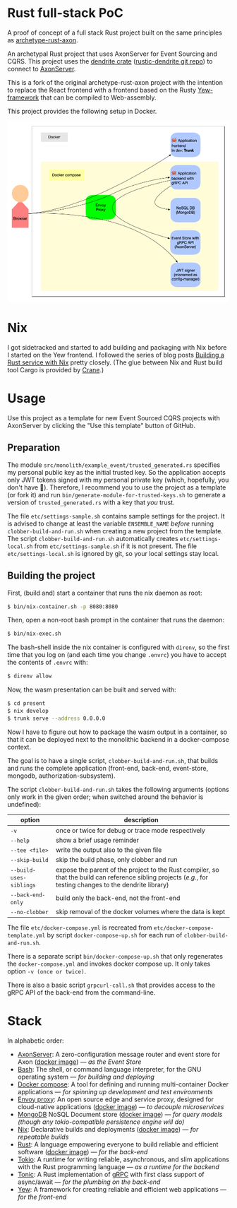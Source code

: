 # Rust full-stack PoC

A proof of concept of a full stack Rust project built on the same principles as [archetype-rust-axon](https://github.com/rustigaan/archetype-rust-axon).

An archetypal Rust project that uses AxonServer for Event Sourcing and CQRS.
This project uses the [dendrite crate](https://crates.io/crates/dendrite) ([rustic-dendrite git repo](https://github.com/dendrite2go/rustic-dendrite)) to connect to [AxonServer](https://axoniq.io/product-overview/axon-server).

This is a fork of the original archetype-rust-axon project with the intention to replace the React frontend with a frontend based on the Rusty [Yew-framework](https://crates.io/crates/yew) that can be compiled to Web-assembly.

This project provides the following setup in Docker.

![communication between containers](https://raw.githubusercontent.com/rustigaan/full-stack/ccab6d4c80a2794d12844930315db17e709e60d4/doc/containers.png)

# Nix

I got sidetracked and started to add building and packaging with Nix before I started on the Yew frontend. I followed the series of blog posts [Building a Rust service with Nix](https://fasterthanli.me/series/building-a-rust-service-with-nix) pretty closely. (The glue between Nix and Rust build tool Cargo is provided by [Crane](https://ipetkov.dev/blog/introducing-crane/).)

# Usage

Use this project as a template for new Event Sourced CQRS projects with AxonServer by clicking the "Use this template" button of GitHub.

## Preparation

The module `src/monolith/example_event/trusted_generated.rs` specifies my personal public key as the initial trusted key. So the application accepts only JWT tokens signed with my personal private key (which, hopefully, you don't have 🙂). Therefore, I recommend you to use the project as a template (or fork it) and run `bin/generate-module-for-trusted-keys.sh` to generate a version of `trusted_generated.rs` with a key that _you_ trust.

The file `etc/settings-sample.sh` contains sample settings for the project. It is advised to change at least the variable `ENSEMBLE_NAME` _before_ running `clobber-build-and-run.sh` when creating a new project from the template. The script `clobber-build-and-run.sh` automatically creates `etc/settings-local.sh` from `etc/settings-sample.sh` if it is not present. The file `etc/settings-local.sh` is ignored by git, so your local settings stay local.

## Building the project

First, (build and) start a container that runs the nix daemon as root:
```bash
$ bin/nix-container.sh -p 8080:8080
```

Then, open a non-root bash prompt in the container that runs the daemon:
```bash
$ bin/nix-exec.sh
```

The bash-shell inside the nix container is configured with `direnv`, so the first time that you log on (and each time you change `.envrc`) you have to accept the contents of `.envrc` with:
```bash
$ direnv allow
```

Now, the wasm presentation can be built and served with:
```bash
$ cd present
$ nix develop
$ trunk serve --address 0.0.0.0
```

Now I have to figure out how to package the wasm output in a container, so that it can be deployed next to the monolithic backend in a docker-compose context.

The goal is to have a single script, `clobber-build-and-run.sh`, that builds and runs the complete application (front-end, back-end, event-store, mongodb, authorization-subsystem).

The script `clobber-build-and-run.sh` takes the following arguments (options only work in the given order; when switched around the behavior is undefined):

| option                  | description                                                                                                                                                   |
|-------------------------|---------------------------------------------------------------------------------------------------------------------------------------------------------------|
| `-v`                    | once or twice for debug or trace mode respectively                                                                                                            |
| `--help`                | show a brief usage reminder                                                                                                                                   |
| `--tee <file>`          | write the output also to the given file                                                                                                                       |
| `--skip-build`          | skip the build phase, only clobber and run                                                                                                                    |
| `--build-uses-siblings` | expose the parent of the project to the Rust compiler, so that the build can reference sibling projects (_e.g._, for testing changes to the dendrite library) |
| `--back-end-only`       | build only the back-end, not the front-end<br/>                                                                                                               |
| `--no-clobber`          | skip removal of the docker volumes where the data is kept                                                                                                     |

The file `etc/docker-compose.yml` is recreated from `etc/docker-compose-template.yml` by script `docker-compose-up.sh` for each run of `clobber-build-and-run.sh`.

There is a separate script `bin/docker-compose-up.sh` that only regenerates the `docker-compose.yml` and invokes docker compose up. It only takes option `-v (once or twice)`.

There is also a basic script `grpcurl-call.sh` that provides access to the gRPC API of the back-end from the command-line.

# Stack

In alphabetic order:

* [AxonServer](https://axoniq.io/product-overview/axon-server): A zero-configuration message router and event store for Axon ([docker image](https://hub.docker.com/r/axoniq/axonserver/)) — _as the Event Store_
* [Bash](https://www.gnu.org/software/bash/manual/bash.html): The shell, or command language interpreter, for the GNU operating system — _for building and deploying_
* [Docker compose](https://docs.docker.com/compose/): A tool for defining and running multi-container Docker applications — _for spinning up development and test environments_
* [Envoy proxy](https://www.envoyproxy.io/): An open source edge and service proxy, designed for cloud-native applications ([docker image](https://hub.docker.com/u/envoyproxy/)) — _to decouple microservices_
* [MongoDB](https://mongodb.com) NoSQL Document store ([docker image](https://hub.docker.com/r/mongodb/mongodb-community-server)) — _for query models (though any tokio-compatible persistence engine will do)_
* [Nix](https://nixos.org/): Declarative builds and deployments ([docker image](https://hub.docker.com/r/nixpkgs/nix-flakes/tags)) — _for repeatable builds_
* [Rust](https://www.rust-lang.org): A language empowering everyone to build reliable and efficient software ([docker image](https://hub.docker.com/_/rust)) — _for the back-end_
* [Tokio](https://github.com/tokio-rs/tokio): A runtime for writing reliable, asynchronous, and slim applications with the Rust programming language — _as a runtime for the backend_
* [Tonic](https://github.com/hyperium/tonic): A Rust implementation of [gRPC](https://grpc.io/) with first class support of async/await — _for the plumbing on the back-end_
* [Yew](https://reactjs.org/): A framework for creating reliable and efficient web applications — _for the front-end_
